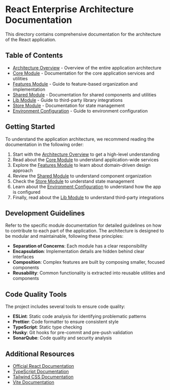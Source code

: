 # React Enterprise Architecture Documentation

This directory contains comprehensive documentation for the architecture of the React application.

## Table of Contents

- [Architecture Overview](./architecture-overview.md) - Overview of the entire application architecture
- [Core Module](./core.md) - Documentation for the core application services and utilities
- [Features Module](./features.md) - Guide to feature-based organization and implementation
- [Shared Module](./shared.md) - Documentation for shared components and utilities
- [Lib Module](./lib.md) - Guide to third-party library integrations
- [Store Module](./store.md) - Documentation for state management
- [Environment Configuration](./environments.md) - Guide to environment configuration

## Getting Started

To understand the application architecture, we recommend reading the documentation in the following order:

1. Start with the [Architecture Overview](./architecture-overview.md) to get a high-level understanding
2. Read about the [Core Module](./core.md) to understand application-wide services
3. Explore the [Features Module](./features.md) to learn about domain-driven design approach
4. Review the [Shared Module](./shared.md) to understand component organization
5. Check the [Store Module](./store.md) to understand state management
6. Learn about the [Environment Configuration](./environments.md) to understand how the app is configured
7. Finally, read about the [Lib Module](./lib.md) to understand third-party integrations

## Development Guidelines

Refer to the specific module documentation for detailed guidelines on how to contribute to each part of the application. The architecture is designed to be modular and maintainable, following these principles:

- **Separation of Concerns**: Each module has a clear responsibility
- **Encapsulation**: Implementation details are hidden behind clear interfaces
- **Composition**: Complex features are built by composing smaller, focused components
- **Reusability**: Common functionality is extracted into reusable utilities and components

## Code Quality Tools

The project includes several tools to ensure code quality:

- **ESLint**: Static code analysis for identifying problematic patterns
- **Prettier**: Code formatter to ensure consistent style
- **TypeScript**: Static type checking
- **Husky**: Git hooks for pre-commit and pre-push validation
- **SonarQube**: Code quality and security analysis

## Additional Resources

- [Official React Documentation](https://react.dev/docs/getting-started.html)
- [TypeScript Documentation](https://www.typescriptlang.org/docs/)
- [Tailwind CSS Documentation](https://tailwindcss.com/docs)
- [Vite Documentation](https://vitejs.dev/guide/) 
